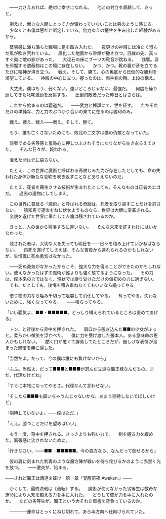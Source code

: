 　――力さえあれば、絶対に幸せになれる。
　他との対立を超越して、きっと。

　例えば、無力な人間にとって力が備わっていないことは悪のように感じる。
　少なくとも僕は悪だと断定している。無力ゆえの犠牲を生み出した経験があるから。

　緊張感に満ち満ちた戦場に足を踏み入れた。
　夜更けの神殿には冷たく澄んだ風が吹き荒れている。
　風化した地面から砂煙が撒き立つ。目線の先、真っすぐ奥に敵の影があった。
　大理石の床にブーツの靴音が跳ねる。
　残響。音を邪魔する遮蔽物はこの場に存在しない。
　かつ、かつ。靴の裏が音を立てるたびに精神が沸き立つ。
　戦え。そして、勝て。心の奥底から圧倒的な勝利を渇望している。
　神殿の中心に立つ。握ったのは、両手剣の鞘。上段の構え。

　大丈夫。僕はもう、弱くない。強いどころじゃない、最強だ。
　何度も繰り返してきた叱咤激励を反芻する。
　圧倒的敗者だった昨日とはさらば。

　これから始まるのは覇道だ。
　――武力と権謀にて、世を征す。
　ただそれだけの単純な、力と力のぶつかり合いの果てに在るのは勝利のみ。

　戦え。戦え、戦え――戦え。そして、勝て。

　もう、誰も亡くさないためにも、敗北の二文字は僕の仇敵となっていた。

　弱者である劣等感と羞恥心に押しつぶされそうになりながら生き永らえてきた。
　そんな日々が、報われる。

　潰えた命は元に戻らない。

　たとえ、この世界に魔術と呼ばれる奇跡じみた力が存在したとしても、命の失われた身体が新たな息吹を吹き返すことなどありえないのだ。

　たとえ、死者を蘇生させる技術が生まれたとしても、そんなものは正者のエゴだ。
　過去の遺物にしてしまえ。

　この世界に蔓延る『魔術』と呼ばれる奇跡は、死者を取り戻すことだけを許さない。
　猿知恵で運命をねじ伏せようものなら、世界は大胆に変革される。
　変貌を遂げた世界に果たして人倫は残されているのか。

　きっと、人の世から零落するに違いない。
　そんな未来を許すわけにはいかなかった。

　残された者は、大切な人を失っても明日を――日々を積み上げていかねばならない。
　自死を遂げてしまえば、そんな苦役から逃れられるのかもしれないが、生憎僕に死ぬ勇気はなかった。

　――死ぬ勇気がなかったからこそ、強大な力を得ることができたのかもしれない。使えなかったはずの魔術が誰よりも強く放てるようになった。
　その力は、僕本来の力ではなく、現状では譲り受けただけの仮初めの力に過ぎない。
　でも、だとしても。後悔を積み重ねなくてもいいなら縋ってやる。

　借り物の力なら噛み千切って咀嚼して消化してやる。
　奪ってやる。失わないために、強くなってやる。
　――喰らってやる。

「いい覇気よ、■■・■■■■■。どっしり構えられているところは褒めてあげる」

　トン、と背後から背中を押された。
　肩口から覗き込んだ■■の少女がふっと。柔らかい微笑を浮かべた。
　僕に力を受け渡した張本人。ある意味命の恩人かもしれない。
　酷く口が悪くて辟易してたところだが、優しげな表情が溜まった鬱憤を無に帰した。

「当然だよ。だって、今の僕は誰にも負けないから」

「ふふ。当然よ、だって■■■と■■■が選んだ立派な魔王様なんだもの。まだ、代理だけどね」

「すぐに本物になってやるさ。代理なんて言わせない」

「そしたら■■■も靡いちゃうんじゃないかな、あまり期待しないでほしいけど」

「期待していないよ。――僕はただ、」

「ええ。勝つことだけを望めばいい」

　もう一度、背中を押される。さっきよりも強い力で。
　剣を握る力を緩めた。緊張感に流されないために。

「行きなさい、――■■・■■■■■。今の貴方なら、なんだって倒せるから」

　彼の肩に刻まれた刺青のような魔方陣が戦いを待ち侘びるかのように赤黒く光を放つ。
　――激突が、始まる。










――されど魔王は覇道を征け　第一章『覚醒前夜 Awaken.』――










　かくして、最終決戦は《流転》する。
　魔術が使えなかった劣等生は数奇な運命により人知を超える力を手に入れた。
　どうして彼が力を手に入れたのか。
　ただの劣等生が、魔王という大それた肩書を背負っているのか。




　――――運命はとっくにねじ切れて、あらぬ方向へ仕向けられていた。

